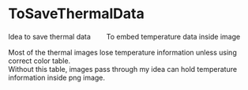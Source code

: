 # ToSaveThermalData
Idea to save thermal data　　
To embed temperature data inside image

Most of the thermal images lose temperature information unless using correct color table.  
Without this table, images pass through my idea can hold temperature information inside png image.
